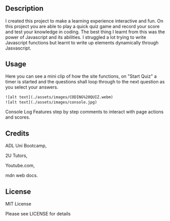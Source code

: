# <Ultimate Coding Quiz>

## Description

I created this project to make a learning experience interactive and fun. On this project you are able to play a quick quiz game and record your score and test your knowledge in coding. The best thing I learnt from this was the power of Javascript and its abilities. I struggled a lot trying to write Javascript functions but learnt to write up elements dynamically through Jasvascript.

## Usage

Here you can see a mini clip of how the site functions, on "Start Quiz" a timer is started and the questions shall loop through to the next question as you select your answers.


    ![alt text](./assets/images/CODING%20QUIZ.webm)
    ![alt text](./assets/images/console.jpg)


Console Log Features step by step comments to interact with page actions and scores.

## Credits

ADL Uni Bootcamp,

2U Tutors,

Youtube.com,

mdn web docs.

## License

MIT License

Please see LICENSE for details